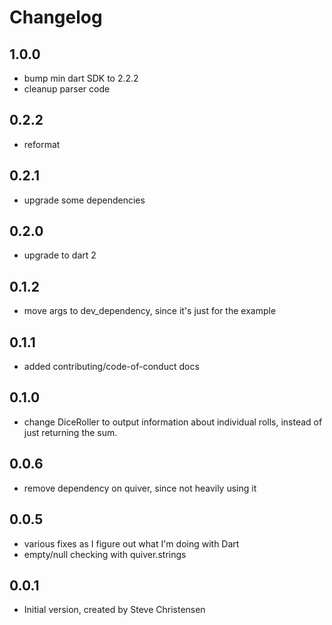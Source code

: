 # Changelog

## 1.0.0
- bump min dart SDK to 2.2.2
- cleanup parser code

## 0.2.2
- reformat

## 0.2.1
- upgrade some dependencies

## 0.2.0
- upgrade to dart 2

## 0.1.2

- move args to dev_dependency, since it's just for the example

## 0.1.1

- added contributing/code-of-conduct docs

## 0.1.0

- change DiceRoller to output information about individual rolls, instead of just returning the sum.

## 0.0.6

- remove dependency on quiver, since not heavily using it

## 0.0.5

- various fixes as I figure out what I'm doing with Dart
- empty/null checking with quiver.strings

## 0.0.1

- Initial version, created by Steve Christensen

